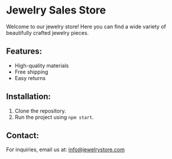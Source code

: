 # Jewelry Sales Store

Welcome to our jewelry store! Here you can find a wide variety of beautifully crafted jewelry pieces.

## Features:
- High-quality materials
- Free shipping
- Easy returns

## Installation:
1. Clone the repository.
2. Run the project using `npm start`.

## Contact:
For inquiries, email us at: info@jewelrystore.com
